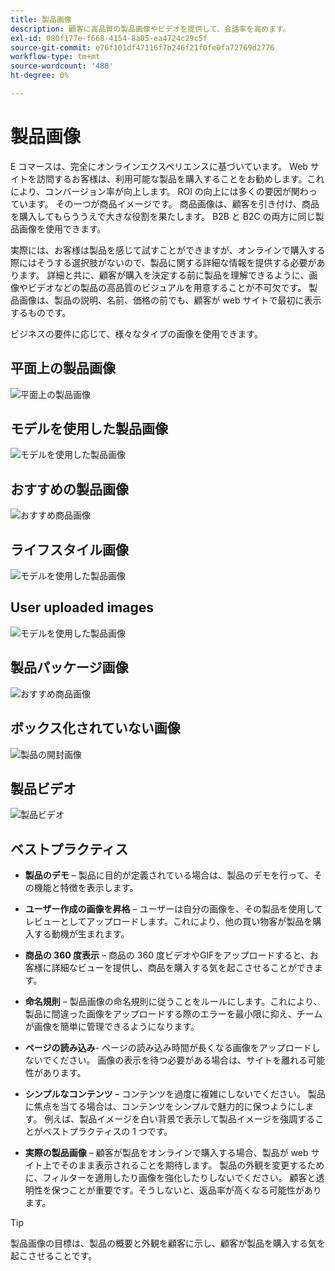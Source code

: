```yaml
---
title: 製品画像
description: 顧客に高品質の製品画像やビデオを提供して、会話率を高めます。
exl-id: 080f177e-f668-4154-8a05-ea4724c29c5f
source-git-commit: e76f101df47116f7b246f21f0fe0fa72769d2776
workflow-type: tm+mt
source-wordcount: '488'
ht-degree: 0%

---
```


# 製品画像

E コマースは、完全にオンラインエクスペリエンスに基づいています。 Web サイトを訪問するお客様は、利用可能な製品を購入することをお勧めします。これにより、コンバージョン率が向上します。 ROI の向上には多くの要因が関わっています。 その一つが商品イメージです。 商品画像は、顧客を引き付け、商品を購入してもらううえで大きな役割を果たします。 B2B と B2C の両方に同じ製品画像を使用できます。

実際には、お客様は製品を感じて試すことができますが、オンラインで購入する際にはそうする選択肢がないので、製品に関する詳細な情報を提供する必要があります。 詳細と共に、顧客が購入を決定する前に製品を理解できるように、画像やビデオなどの製品の高品質のビジュアルを用意することが不可欠です。 製品画像は、製品の説明、名前、価格の前でも、顧客が web サイトで最初に表示するものです。

ビジネスの要件に応じて、様々なタイプの画像を使用できます。

## 平面上の製品画像

![平面上の製品画像](../../assets/playbooks/product-image-flat.png)

## モデルを使用した製品画像

![モデルを使用した製品画像](../../assets/playbooks/product-image-model.png)

## おすすめの製品画像

![おすすめ商品画像](../../assets/playbooks/product-image-feature.png)

## ライフスタイル画像

![モデルを使用した製品画像](../../assets/playbooks/product-image-lifestyle.png)

## User uploaded images

![モデルを使用した製品画像](../../assets/playbooks/product-image-user-upload.png)

## 製品パッケージ画像

![おすすめ商品画像](../../assets/playbooks/product-image-packaging.png)

## ボックス化されていない画像

![製品の開封画像](../../assets/playbooks/product-image-unboxing.png)

## 製品ビデオ

![製品ビデオ](../../assets/playbooks/product-video.png)

## ベストプラクティス

- **製品のデモ** – 製品に目的が定義されている場合は、製品のデモを行って、その機能と特徴を表示します。

- **ユーザー作成の画像を昇格** – ユーザーは自分の画像を、その製品を使用してレビューとしてアップロードします。これにより、他の買い物客が製品を購入する動機が生まれます。

- **商品の 360 度表示** – 商品の 360 度ビデオやGIFをアップロードすると、お客様に詳細なビューを提供し、商品を購入する気を起こさせることができます。

- **命名規則** – 製品画像の命名規則に従うことをルールにします。これにより、製品に間違った画像をアップロードする際のエラーを最小限に抑え、チームが画像を簡単に管理できるようになります。

- **ページの読み込み**- ページの読み込み時間が長くなる画像をアップロードしないでください。 画像の表示を待つ必要がある場合は、サイトを離れる可能性があります。

- **シンプルなコンテンツ** – コンテンツを過度に複雑にしないでください。 製品に焦点を当てる場合は、コンテンツをシンプルで魅力的に保つようにします。 例えば、製品イメージを白い背景で表示して製品イメージを強調することがベストプラクティスの 1 つです。

- **実際の製品画像** – 顧客が製品をオンラインで購入する場合、製品が web サイト上でそのまま表示されることを期待します。 製品の外観を変更するために、フィルターを適用したり画像を強化したりしないでください。 顧客と透明性を保つことが重要です。そうしないと、返品率が高くなる可能性があります。

>[!TIP]
>
>製品画像の目標は、製品の概要と外観を顧客に示し、顧客が製品を購入する気を起こさせることです。
